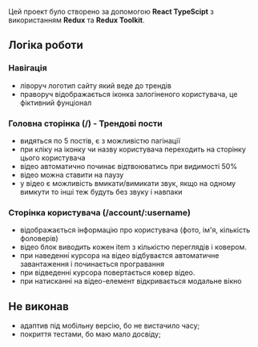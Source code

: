 Цей проект було створено за допомогою **React TypeScipt** з використанням **Redux** та **Redux Toolkit**.

## Логіка роботи

### Навігація
- ліворуч логотип сайту який веде до трендів
- праворуч відображається іконка залогіненого користувача, це фіктивний фунціонал

### Головна сторінка (/) - Трендові пости
- видяться по 5 постів, є з можливістю пагінації
- при кліку на іконку чи назву користувача переходить на сторінку цього користувача
- відео автоматично починає відтвоюватись при видимості 50%
- відео можна ставити на паузу
- у відео є можливість вмикати/вимикати звук, якщо на одному вимкути то інші теж будуть без звуку і навпаки

### Сторінка користувача (/account/:username)
- відображається інформацію про користувача (фото, ім'я, кількість фоловерів)
- відео блок виводить кожен item з кількістю переглядів і ковером.
- при наведенні курсора на відео відбуваєтся автоматичне завантаження і починається програвання
- при відведенні курсора повертається ковер відео.
- при натисканні на відео-елемент відкривається модальне вікно

## Не виконав
- адаптив під мобільну версію, бо не вистачило часу;
- покриття тестами, бо маю мало досвіду;
